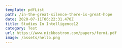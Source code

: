 ```yaml
---
template: pdfList
path: /in-the-great-silence-there-is-great-hope
date: 2020-07-11T06:22:31.470Z
title: Studies In Intelligence12
category: Test
url: https://www.nickbostrom.com/papers/fermi.pdf
image: /assets/hello.png
---
```

